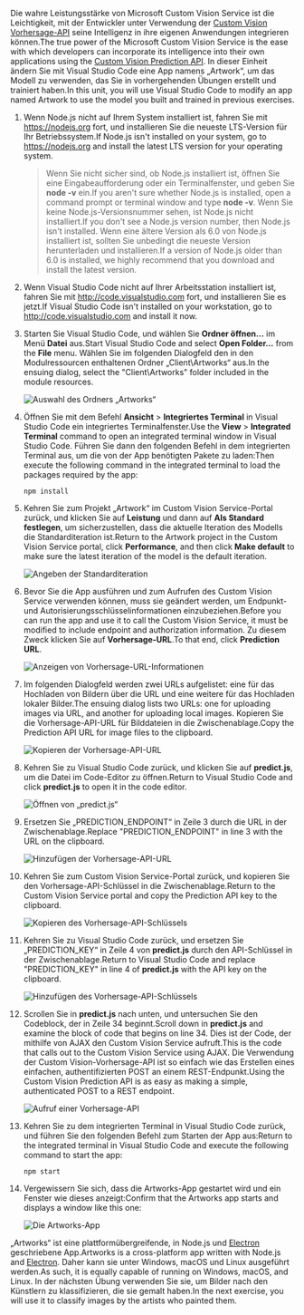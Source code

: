 <span data-ttu-id="91ee7-101">Die wahre Leistungsstärke von Microsoft Custom Vision Service ist die Leichtigkeit, mit der Entwickler unter Verwendung der [Custom Vision Vorhersage-API](https://southcentralus.dev.cognitive.microsoft.com/docs/services/eb68250e4e954d9bae0c2650db79c653/operations/58acd3c1ef062f0344a42814) seine Intelligenz in ihre eigenen Anwendungen integrieren können.</span><span class="sxs-lookup"><span data-stu-id="91ee7-101">The true power of the Microsoft Custom Vision Service is the ease with which developers can incorporate its intelligence into their own applications using the [Custom Vision Prediction API](https://southcentralus.dev.cognitive.microsoft.com/docs/services/eb68250e4e954d9bae0c2650db79c653/operations/58acd3c1ef062f0344a42814).</span></span> <span data-ttu-id="91ee7-102">In dieser Einheit ändern Sie mit Visual Studio Code eine App namens „Artwork“, um das Modell zu verwenden, das Sie in vorhergehenden Übungen erstellt und trainiert haben.</span><span class="sxs-lookup"><span data-stu-id="91ee7-102">In this unit, you will use Visual Studio Code to modify an app named Artwork to use the model you built and trained in previous exercises.</span></span>

1. <span data-ttu-id="91ee7-103">Wenn Node.js nicht auf Ihrem System installiert ist, fahren Sie mit https://nodejs.org fort, und installieren Sie die neueste LTS-Version für Ihr Betriebssystem.</span><span class="sxs-lookup"><span data-stu-id="91ee7-103">If Node.js isn't installed on your system, go to https://nodejs.org and install the latest LTS version for your operating system.</span></span>

   > <span data-ttu-id="91ee7-104">Wenn Sie nicht sicher sind, ob Node.js installiert ist, öffnen Sie eine Eingabeaufforderung oder ein Terminalfenster, und geben Sie **node -v** ein.</span><span class="sxs-lookup"><span data-stu-id="91ee7-104">If you aren't sure whether Node.js is installed, open a command prompt or terminal window and type **node -v**.</span></span> <span data-ttu-id="91ee7-105">Wenn Sie keine Node.js-Versionsnummer sehen, ist Node.js nicht installiert.</span><span class="sxs-lookup"><span data-stu-id="91ee7-105">If you don't see a Node.js version number, then Node.js isn't installed.</span></span> <span data-ttu-id="91ee7-106">Wenn eine ältere Version als 6.0 von Node.js installiert ist, sollten Sie unbedingt die neueste Version herunterladen und installieren.</span><span class="sxs-lookup"><span data-stu-id="91ee7-106">If a version of Node.js older than 6.0 is installed, we highly recommend that you download and install the latest version.</span></span>

1. <span data-ttu-id="91ee7-107">Wenn Visual Studio Code nicht auf Ihrer Arbeitsstation installiert ist, fahren Sie mit http://code.visualstudio.com fort, und installieren Sie es jetzt.</span><span class="sxs-lookup"><span data-stu-id="91ee7-107">If Visual Studio Code isn't installed on your workstation, go to http://code.visualstudio.com and install it now.</span></span>

1. <span data-ttu-id="91ee7-108">Starten Sie Visual Studio Code, und wählen Sie **Ordner öffnen...** im Menü **Datei** aus.</span><span class="sxs-lookup"><span data-stu-id="91ee7-108">Start Visual Studio Code and select **Open Folder...** from the **File** menu.</span></span> <span data-ttu-id="91ee7-109">Wählen Sie im folgenden Dialogfeld den in den Modulressourcen enthaltenen Ordner „Client\Artworks“ aus.</span><span class="sxs-lookup"><span data-stu-id="91ee7-109">In the ensuing dialog, select the "Client\Artworks" folder included in the module resources.</span></span>

    ![Auswahl des Ordners „Artworks“](../media/5-fe-select-folder.png)

1. <span data-ttu-id="91ee7-111">Öffnen Sie mit dem Befehl **Ansicht** > **Integriertes Terminal** in Visual Studio Code ein integriertes Terminalfenster.</span><span class="sxs-lookup"><span data-stu-id="91ee7-111">Use the **View** > **Integrated Terminal** command to open an integrated terminal window in Visual Studio Code.</span></span> <span data-ttu-id="91ee7-112">Führen Sie dann den folgenden Befehl in dem integrierten Terminal aus, um die von der App benötigten Pakete zu laden:</span><span class="sxs-lookup"><span data-stu-id="91ee7-112">Then execute the following command in the integrated terminal to load the packages required by the app:</span></span>

    ```console
    npm install
    ```

1. <span data-ttu-id="91ee7-113">Kehren Sie zum Projekt „Artwork“ im Custom Vision Service-Portal zurück, und klicken Sie auf **Leistung** und dann auf **Als Standard festlegen**, um sicherzustellen, dass die aktuelle Iteration des Modells die Standarditeration ist.</span><span class="sxs-lookup"><span data-stu-id="91ee7-113">Return to the Artwork project in the Custom Vision Service portal, click **Performance**, and then click **Make default** to make sure the latest iteration of the model is the default iteration.</span></span>

    ![Angeben der Standarditeration](../media/5-portal-make-default.png)

1. <span data-ttu-id="91ee7-115">Bevor Sie die App ausführen und zum Aufrufen des Custom Vision Service verwenden können, muss sie geändert werden, um Endpunkt- und Autorisierungsschlüsselinformationen einzubeziehen.</span><span class="sxs-lookup"><span data-stu-id="91ee7-115">Before you can run the app and use it to call the Custom Vision Service, it must be modified to include endpoint and authorization information.</span></span> <span data-ttu-id="91ee7-116">Zu diesem Zweck klicken Sie auf **Vorhersage-URL**.</span><span class="sxs-lookup"><span data-stu-id="91ee7-116">To that end, click **Prediction URL**.</span></span>

    ![Anzeigen von Vorhersage-URL-Informationen](../media/5-portal-prediction-url.png)

1. <span data-ttu-id="91ee7-118">Im folgenden Dialogfeld werden zwei URLs aufgelistet: eine für das Hochladen von Bildern über die URL und eine weitere für das Hochladen lokaler Bilder.</span><span class="sxs-lookup"><span data-stu-id="91ee7-118">The ensuing dialog lists two URLs: one for uploading images via URL, and another for uploading local images.</span></span> <span data-ttu-id="91ee7-119">Kopieren Sie die Vorhersage-API-URL für Bilddateien in die Zwischenablage.</span><span class="sxs-lookup"><span data-stu-id="91ee7-119">Copy the Prediction API URL for image files to the clipboard.</span></span>

    ![Kopieren der Vorhersage-API-URL](../media/5-copy-prediction-url.png)

1. <span data-ttu-id="91ee7-121">Kehren Sie zu Visual Studio Code zurück, und klicken Sie auf **predict.js**, um die Datei im Code-Editor zu öffnen.</span><span class="sxs-lookup"><span data-stu-id="91ee7-121">Return to Visual Studio Code and click **predict.js** to open it in the code editor.</span></span>

    ![Öffnen von „predict.js“](../media/5-vs-predict-file.png)

1. <span data-ttu-id="91ee7-123">Ersetzen Sie „PREDICTION_ENDPOINT“ in Zeile 3 durch die URL in der Zwischenablage.</span><span class="sxs-lookup"><span data-stu-id="91ee7-123">Replace "PREDICTION_ENDPOINT" in line 3 with the URL on the clipboard.</span></span>

    ![Hinzufügen der Vorhersage-API-URL](../media/5-vs-prediction-endpoint.png)

1. <span data-ttu-id="91ee7-125">Kehren Sie zum Custom Vision Service-Portal zurück, und kopieren Sie den Vorhersage-API-Schlüssel in die Zwischenablage.</span><span class="sxs-lookup"><span data-stu-id="91ee7-125">Return to the Custom Vision Service portal and copy the Prediction API key to the clipboard.</span></span>

    ![Kopieren des Vorhersage-API-Schlüssels](../media/5-copy-prediction-key.png)

1. <span data-ttu-id="91ee7-127">Kehren Sie zu Visual Studio Code zurück, und ersetzen Sie „PREDICTION_KEY“ in Zeile 4 von **predict.js** durch den API-Schlüssel in der Zwischenablage.</span><span class="sxs-lookup"><span data-stu-id="91ee7-127">Return to Visual Studio Code and replace "PREDICTION_KEY" in line 4 of **predict.js** with the API key on the clipboard.</span></span>

    ![Hinzufügen des Vorhersage-API-Schlüssels](../media/5-vs-prediction-key.png)

1. <span data-ttu-id="91ee7-129">Scrollen Sie in **predict.js** nach unten, und untersuchen Sie den Codeblock, der in Zeile 34 beginnt.</span><span class="sxs-lookup"><span data-stu-id="91ee7-129">Scroll down in **predict.js** and examine the block of code that begins on line 34.</span></span> <span data-ttu-id="91ee7-130">Dies ist der Code, der mithilfe von AJAX den Custom Vision Service aufruft.</span><span class="sxs-lookup"><span data-stu-id="91ee7-130">This is the code that calls out to the Custom Vision Service using AJAX.</span></span> <span data-ttu-id="91ee7-131">Die Verwendung der Custom Vision-Vorhersage-API ist so einfach wie das Erstellen eines einfachen, authentifizierten POST an einem REST-Endpunkt.</span><span class="sxs-lookup"><span data-stu-id="91ee7-131">Using the Custom Vision Prediction API is as easy as making a simple, authenticated POST to a REST endpoint.</span></span>

    ![Aufruf einer Vorhersage-API](../media/5-vs-code-block.png)

1. <span data-ttu-id="91ee7-133">Kehren Sie zu dem integrierten Terminal in Visual Studio Code zurück, und führen Sie den folgenden Befehl zum Starten der App aus:</span><span class="sxs-lookup"><span data-stu-id="91ee7-133">Return to the integrated terminal in Visual Studio Code and execute the following command to start the app:</span></span>

    ```console
    npm start
    ```

1. <span data-ttu-id="91ee7-134">Vergewissern Sie sich, dass die Artworks-App gestartet wird und ein Fenster wie dieses anzeigt:</span><span class="sxs-lookup"><span data-stu-id="91ee7-134">Confirm that the Artworks app starts and displays a window like this one:</span></span>

    ![Die Artworks-App](../media/5-app-startup.png)

<span data-ttu-id="91ee7-136">„Artworks“ ist eine plattformübergreifende, in Node.js und [Electron](https://electron.atom.io/) geschriebene App.</span><span class="sxs-lookup"><span data-stu-id="91ee7-136">Artworks is a cross-platform app written with Node.js and [Electron](https://electron.atom.io/).</span></span> <span data-ttu-id="91ee7-137">Daher kann sie unter Windows, macOS und Linux ausgeführt werden.</span><span class="sxs-lookup"><span data-stu-id="91ee7-137">As such, it is equally capable of running on Windows, macOS, and Linux.</span></span> <span data-ttu-id="91ee7-138">In der nächsten Übung verwenden Sie sie, um Bilder nach den Künstlern zu klassifizieren, die sie gemalt haben.</span><span class="sxs-lookup"><span data-stu-id="91ee7-138">In the next exercise, you will use it to classify images by the artists who painted them.</span></span>